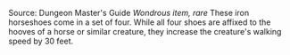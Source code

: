 Source: Dungeon Master's Guide
*Wondrous item, rare*
These iron horseshoes come in a set of four. While all four shoes are affixed to the hooves of a horse or similar creature, they increase the creature's walking speed by 30 feet.